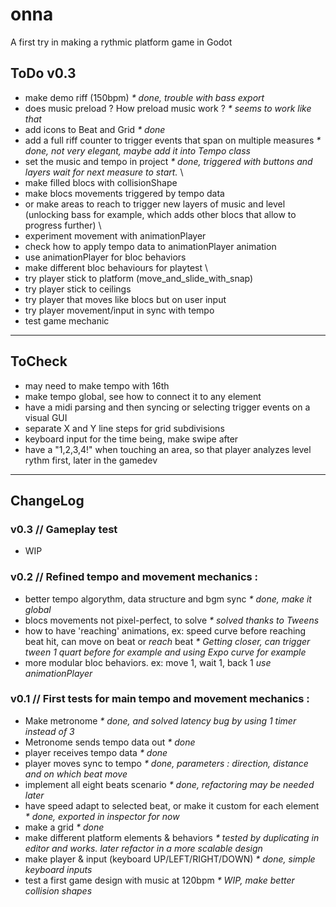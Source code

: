 # onna
A first try in making a rythmic platform game in Godot


## ToDo v0.3

- make demo riff (150bpm) _* done, trouble with bass export_
- does music preload ? How preload music work ? _* seems to work like that_
- add icons to Beat and Grid _* done_
- add a full riff counter to trigger events that span on multiple measures _* done, not very elegant, maybe add it into Tempo class_
- set the music and tempo in project _* done, triggered with buttons and layers wait for next measure to start._
\
- make filled blocs with collisionShape
- make blocs movements triggered by tempo data
- or make areas to reach to trigger new layers of music and level (unlocking bass for example, which adds other blocs that allow to progress further)
\
- experiment movement with animationPlayer
- check how to apply tempo data to animationPlayer animation
- use animationPlayer for bloc behaviors
- make different bloc behaviours for playtest
\
- try player stick to platform (move_and_slide_with_snap)
- try player stick to ceilings 
- try player that moves like blocs but on user input
- try player movement/input in sync with tempo
- test game mechanic

---

## ToCheck

- may need to make tempo with 16th
- make tempo global, see how to connect it to any element
- have a midi parsing and then syncing or selecting trigger events on a visual GUI
- separate X and Y line steps for grid subdivisions
- keyboard input for the time being, make swipe after
- have a "1,2,3,4!" when touching an area, so that player analyzes level rythm first, later in the gamedev

---

## ChangeLog

### v0.3 // Gameplay test

- WIP

### v0.2 // Refined tempo and movement mechanics :

- better tempo algorythm, data structure and bgm sync _* done, make it global_
- blocs movements not pixel-perfect, to solve _* solved thanks to Tweens_
- how to have 'reaching' animations, ex: speed curve before reaching beat hit, can move on beat or *reach* beat _* Getting closer, can trigger tween 1 quart before for example and using Expo curve for example_
- more modular bloc behaviors. ex: move 1, wait 1, back 1 _use animationPlayer_

### v0.1 // First tests for main tempo and movement mechanics :

- Make metronome _* done, and solved latency bug by using 1 timer instead of 3_
- Metronome sends tempo data out _* done_
- player receives tempo data _* done_
- player moves sync to tempo _* done, parameters : direction, distance and on which beat move_
- implement all eight beats scenario _* done, refactoring may be needed later_
- have speed adapt to selected beat, or make it custom for each element _* done, exported in inspector for now_
- make a grid _* done_
- make different platform elements & behaviors _* tested by duplicating in editor and works. later refactor in a more scalable design_
- make player & input (keyboard UP/LEFT/RIGHT/DOWN) _* done, simple keyboard inputs_
- test a first game design with music at 120bpm _* WIP, make better collision shapes_